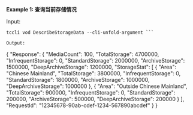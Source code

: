 **Example 1: 查询当前存储情况**



Input: 

```
tccli vod DescribeStorageData --cli-unfold-argument ```

Output: 
```
{
    "Response": {
        "MediaCount": 100,
        "TotalStorage": 4700000,
        "InfrequentStorage": 0,
        "StandardStorage": 2000000,
        "ArchiveStorage": 1500000,
        "DeepArchiveStorage": 1200000,
        "StorageStat": [
            {
                "Area": "Chinese Mainland",
                "TotalStorage": 3800000,
                "InfrequentStorage": 0,
                "StandardStorage": 1800000,
                "ArchiveStorage": 1000000,
                "DeepArchiveStorage": 1000000
            },
            {
                "Area": "Outside Chinese Mainland",
                "TotalStorage": 900000,
                "InfrequentStorage": 0,
                "StandardStorage": 200000,
                "ArchiveStorage": 500000,
                "DeepArchiveStorage": 200000
            }
        ],
        "RequestId": "12345678-90ab-cdef-1234-567890abcdef"
    }
}
```

